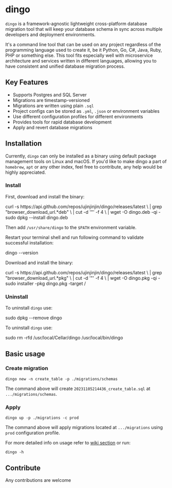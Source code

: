 # dingo

`dingo` is a framework-agnostic lightweight cross-platform database migration tool that will keep your database schema in sync across multiple developers and deployment environments.

It's a command line tool that can be used on any project regardless of the programming language used to create it, be it Python, Go, C#, Java, Ruby, PHP or something else. This tool fits especially well with microservice architecture and services written in different languages, allowing you to have consistent and unified database migration process.

## Key Features

- Supports Postgres and SQL Server
- Migrations are timestamp-versioned
- Migrations are written using plain `.sql`
- Project configs can be stored as `.yml`, `.json` or environment variables
- Use different configuration profiles for different environments
- Provides tools for rapid database development
- Apply and revert database migrations

## Installation

Currently, `dingo` can only be installed as a binary using default package management tools on Linux and macOS. If you'd like to make dingo a part of `homebrew`, `apt` or any other index, feel free to contribute, any help would be highly appreciated.

### Install

<tabs group="platform">
<tab title="Linux" group-key="platform-linux">
    <p>First, download and install the binary:</p>
    <code-block lang="shell">
        curl -s https://api.github.com/repos/ujinjinjin/dingo/releases/latest \
            | grep "browser_download_url.*deb" \
            | cut -d '"' -f 4 \
            | wget -O dingo.deb -qi -
        sudo dpkg --install dingo.deb
    </code-block>
    <p>Then add <code>/usr/share/dingo</code> to the <code>$PATH</code> environment variable.</p>
    <p>Restart your terminal shell and run following command to validate successful installation:</p>
    <code-block lang="shell">dingo --version</code-block>
</tab>
<tab title="macOS" group-key="platform-macOS">
    <p>Download and install the binary:</p>
    <code-block lang="shell">
        curl -s https://api.github.com/repos/ujinjinjin/dingo/releases/latest \
            | grep "browser_download_url.*pkg" \
            | cut -d '"' -f 4 \
            | wget -O dingo.pkg -qi -
        sudo installer -pkg dingo.pkg -target /
    </code-block>
</tab>
</tabs>

### Uninstall

<tabs group="platform">
<tab title="Linux" group-key="platform-linux">
    <p>To uninstall <code>dingo</code> use:</p>
    <code-block lang="shell">sudo dpkg --remove dingo</code-block>
</tab>
<tab title="macOS" group-key="platform-macOS">
    <p>To uninstall <code>dingo</code> use:</p>
    <code-block lang="shell">
        sudo rm -rfd /usr/local/Cellar/dingo /usr/local/bin/dingo
    </code-block>
</tab>
</tabs>

## Basic usage

### Create migration

```Shell
dingo new -n create_table -p ./migrations/schemas
```

The command above will create `20231105214436_create_table.sql` at `.../migrations/schemas`.

### Apply

```Shell
dingo up -p ./migrations -c prod
```

The command above will apply migrations located at `.../migrations` using `prod` configuration profile.

For more detailed info on usage refer to [wiki section](Commands.md) or run:

```Shell
dingo -h
```

## Contribute

Any contributions are welcome
